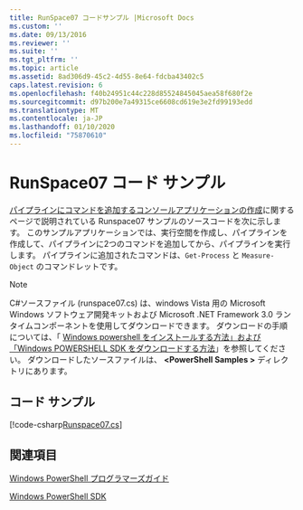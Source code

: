 ```yaml
---
title: RunSpace07 コードサンプル |Microsoft Docs
ms.custom: ''
ms.date: 09/13/2016
ms.reviewer: ''
ms.suite: ''
ms.tgt_pltfrm: ''
ms.topic: article
ms.assetid: 8ad306d9-45c2-4d55-8e64-fdcba43402c5
caps.latest.revision: 6
ms.openlocfilehash: f40b24951c44c228d85524845045aea58f680f2e
ms.sourcegitcommit: d97b200e7a49315ce6608cd619e3e2fd99193edd
ms.translationtype: MT
ms.contentlocale: ja-JP
ms.lasthandoff: 01/10/2020
ms.locfileid: "75870610"
---
```

# <a name="runspace07-code-sample"></a>RunSpace07 コード サンプル

[パイプラインにコマンドを追加するコンソールアプリケーションの作成](https://msdn.microsoft.com/01eb7808-e97b-4905-80be-9e2fa38c262e)に関するページで説明されている Runspace07 サンプルのソースコードを次に示します。
このサンプルアプリケーションでは、実行空間を作成し、パイプラインを作成して、パイプラインに2つのコマンドを追加してから、パイプラインを実行します。 パイプラインに追加されたコマンドは、`Get-Process` と `Measure-Object` のコマンドレットです。

> [!NOTE]
> C#ソースファイル (runspace07.cs) は、windows Vista 用の Microsoft Windows ソフトウェア開発キットおよび Microsoft .NET Framework 3.0 ランタイムコンポーネントを使用してダウンロードできます。 ダウンロードの手順については、「 [Windows powershell をインストールする方法」および「Windows POWERSHELL SDK をダウンロードする方法](/powershell/scripting/developer/installing-the-windows-powershell-sdk)」を参照してください。
> ダウンロードしたソースファイルは、 **\<PowerShell Samples >** ディレクトリにあります。

## <a name="code-sample"></a>コード サンプル

[!code-csharp[Runspace07.cs](../../../../powershell-sdk-samples/SDK-2.0/csharp/Runspace07/Runspace07.cs#L11-L108 "Runspace07.cs")]

## <a name="see-also"></a>関連項目

[Windows PowerShell プログラマーズガイド](./windows-powershell-programmer-s-guide.md)

[Windows PowerShell SDK](../windows-powershell-reference.md)
